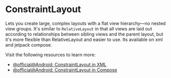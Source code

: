 # ConstraintLayout

Lets you create large, complex layouts with a flat view hierarchy—no nested view groups. It's similar to `RelativeLayout` in that all views are laid out according to relationships between sibling views and the parent layout, but it's more flexible than RelativeLayout and easier to use. Its available on xml and jetpack compose.

Visit the following resources to learn more:

- [@official@Android: ConstraintLayout in XML](https://developer.android.com/develop/ui/views/layout/constraint-layout)
- [@official@Android: ConstraintLayout in Compose](https://developer.android.com/develop/ui/compose/layouts/constraintlayout)
